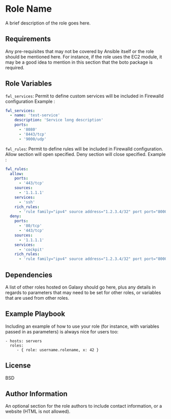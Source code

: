 Role Name
=========

A brief description of the role goes here.

Requirements
------------

Any pre-requisites that may not be covered by Ansible itself or the role should be mentioned here. For instance, if the role uses the EC2 module, it may be a good idea to mention in this section that the boto package is required.

Role Variables
--------------

`fwl_services`: Permit to define custom services will be included in Firewalld configuration
Example : 
```yaml
fwl_services:
  - name: 'test-service'
    description: 'Service long description'
    ports:
      - '8080'
      - '8443/tcp'
      - '9000/udp' 
```

`fwl_rules`: Permit to define rules will be included in Firewalld configuration.
Allow section will open specified.
Deny section will close specified.
Example :
```yaml
fwl_rules:
  allow:
    ports:
      - '443/tcp'
    sources:
      - '1.1.1.1'
    services:
      - 'ssh'
    rich_rules:
      - 'rule family="ipv4" source address="1.2.3.4/32" port port="8000" protocol="tcp" accept'
  deny:
    ports:
      - '80/tcp'
      - '443/tcp'
    sources:
      - '1.1.1.1'
    services:
      - 'cockpit'
    rich_rules:
      - 'rule family="ipv4" source address="1.2.3.4/32" port port="8000" protocol="tcp" accept'
```

Dependencies
------------

A list of other roles hosted on Galaxy should go here, plus any details in regards to parameters that may need to be set for other roles, or variables that are used from other roles.

Example Playbook
----------------

Including an example of how to use your role (for instance, with variables passed in as parameters) is always nice for users too:

    - hosts: servers
      roles:
         - { role: username.rolename, x: 42 }

License
-------

BSD

Author Information
------------------

An optional section for the role authors to include contact information, or a website (HTML is not allowed).
